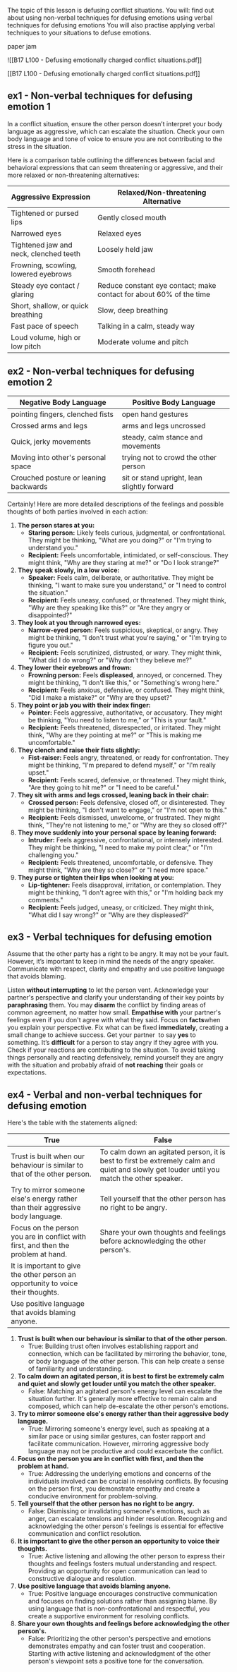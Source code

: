 The topic of this lesson is defusing conflict situations. You will:
find out about using non-verbal techniques for defusing emotions
using verbal techniques for defusing emotions
You will also practise applying verbal techniques to your situations to defuse emotions.

paper jam

![[B17 L100 - Defusing emotionally charged conflict situations.pdf]]

[[B17 L100 - Defusing emotionally charged conflict situations.pdf]]

## ex1 - Non-verbal techniques for defusing emotion 1

In a conflict situation, ensure the other person doesn’t interpret your body language as aggressive, which can escalate the situation. Check your own body language and tone of voice to ensure you are not contributing to the stress in the situation.

Here is a comparison table outlining the differences between facial and behavioral expressions that can seem threatening or aggressive, and their more relaxed or non-threatening alternatives:

| Aggressive Expression              | Relaxed/Non-threatening Alternative    |
|------------------------------------|----------------------------------------|
| Tightened or pursed lips           | Gently closed mouth                    |
| Narrowed eyes                      | Relaxed eyes                           |
| Tightened jaw and neck, clenched teeth | Loosely held jaw                     |
| Frowning, scowling, lowered eyebrows | Smooth forehead                      |
| Steady eye contact / glaring       | Reduce constant eye contact; make contact for about 60% of the time |
| Short, shallow, or quick breathing | Slow, deep breathing                   |
| Fast pace of speech                | Talking in a calm, steady way          |
| Loud volume, high or low pitch     | Moderate volume and pitch              |

## ex2 - Non-verbal techniques for defusing emotion 2

| Negative Body Language                | Positive Body Language                      |
| ------------------------------------- | ------------------------------------------- |
| pointing fingers, clenched fists      | open hand gestures                          |
| Crossed arms and legs                 | arms and legs uncrossed                     |
| Quick, jerky movements                | steady, calm stance and movements           |
| Moving into other's personal space    | trying not to crowd the other person        |
| Crouched posture or leaning backwards | sit or stand upright, lean slightly forward |

Certainly! Here are more detailed descriptions of the feelings and possible thoughts of both parties involved in each action:

1. **The person stares at you:**
   - **Staring person:** Likely feels curious, judgmental, or confrontational. They might be thinking, "What are you doing?" or "I'm trying to understand you."
   - **Recipient:** Feels uncomfortable, intimidated, or self-conscious. They might think, "Why are they staring at me?" or "Do I look strange?"
2. **They speak slowly, in a low voice:**
   - **Speaker:** Feels calm, deliberate, or authoritative. They might be thinking, "I want to make sure you understand," or "I need to control the situation."
   - **Recipient:** Feels uneasy, confused, or threatened. They might think, "Why are they speaking like this?" or "Are they angry or disappointed?"
3. **They look at you through narrowed eyes:**
   - **Narrow-eyed person:** Feels suspicious, skeptical, or angry. They might be thinking, "I don't trust what you're saying," or "I'm trying to figure you out."
   - **Recipient:** Feels scrutinized, distrusted, or wary. They might think, "What did I do wrong?" or "Why don't they believe me?"
4. **They lower their eyebrows and frown:**
   - **Frowning person:** Feels **displeased**, annoyed, or concerned. They might be thinking, "I don't like this," or "Something's wrong here."
   - **Recipient:** Feels anxious, defensive, or confused. They might think, "Did I make a mistake?" or "Why are they upset?"
5. **They point or jab you with their index finger:**
   - **Pointer:** Feels aggressive, authoritative, or accusatory. They might be thinking, "You need to listen to me," or "This is your fault."
   - **Recipient:** Feels threatened, disrespected, or irritated. They might think, "Why are they pointing at me?" or "This is making me uncomfortable."
6. **They clench and raise their fists slightly:**
   - **Fist-raiser:** Feels angry, threatened, or ready for confrontation. They might be thinking, "I'm prepared to defend myself," or "I'm really upset."
   - **Recipient:** Feels scared, defensive, or threatened. They might think, "Are they going to hit me?" or "I need to be careful."
7. **They sit with arms and legs crossed, leaning back in their chair:**
   - **Crossed person:** Feels defensive, closed off, or disinterested. They might be thinking, "I don't want to engage," or "I'm not open to this."
   - **Recipient:** Feels dismissed, unwelcome, or frustrated. They might think, "They're not listening to me," or "Why are they so closed off?"
8. **They move suddenly into your personal space by leaning forward:**
   - **Intruder:** Feels aggressive, confrontational, or intensely interested. They might be thinking, "I need to make my point clear," or "I'm challenging you."
   - **Recipient:** Feels threatened, uncomfortable, or defensive. They might think, "Why are they so close?" or "I need more space."
9. **They purse or tighten their lips when looking at you:**
   - **Lip-tightener:** Feels disapproval, irritation, or contemplation. They might be thinking, "I don't agree with this," or "I'm holding back my comments."
   - **Recipient:** Feels judged, uneasy, or criticized. They might think, "What did I say wrong?" or "Why are they displeased?"

## ex3 - Verbal techniques for defusing emotion

Assume that the other party has a right to be angry. It may not be your fault. However, it’s important to keep in mind the needs of the angry speaker. Communicate with respect, clarity and empathy and use positive language that avoids blaming.

Listen **without interrupting** to let the person vent.
Acknowledge your partner's perspective and clarify your understanding of their key points by **paraphrasing** them.
You may **disarm** the conflict by finding areas of common agreement, no matter how small.
**Empathise with** your partner's feelings even if you don't agree with what they said.
Focus on **facts**when you explain your perspective.
Fix what can be fixed **immediately**, creating a small change to achieve success.
Get your partner  to say **yes** to something. It’s **difficult** for a person to stay angry if they agree with you.
Check if your reactions are contributing to the situation. To avoid taking things personally and reacting defensively, remind yourself they are angry with the situation and probably afraid of **not reaching** their goals or expectations.


## ex4 - Verbal and non-verbal techniques for defusing emotion

Here's the table with the statements aligned:

| True                                                                              | False                                                                                                                                     |
| --------------------------------------------------------------------------------- | ----------------------------------------------------------------------------------------------------------------------------------------- |
| Trust is built when our behaviour is similar to that of the other person.         | To calm down an agitated person, it is best to first be extremely calm and quiet and slowly get louder until you match the other speaker. |
| Try to mirror someone else's energy rather than their aggressive body language.   | Tell yourself that the other person has no right to be angry.                                                                             |
| Focus on the person you are in conflict with first, and then the problem at hand. | Share your own thoughts and feelings before acknowledging the other person's.                                                             |
| It is important to give the other person an opportunity to voice their thoughts.  |                                                                                                                                           |
| Use positive language that avoids blaming anyone.                                 |                                                                                                                                           |

1. **Trust is built when our behaviour is similar to that of the other person.**
   - True: Building trust often involves establishing rapport and connection, which can be facilitated by mirroring the behavior, tone, or body language of the other person. This can help create a sense of familiarity and understanding.
2. **To calm down an agitated person, it is best to first be extremely calm and quiet and slowly get louder until you match the other speaker.**
   - False: Matching an agitated person's energy level can escalate the situation further. It's generally more effective to remain calm and composed, which can help de-escalate the other person's emotions.
3. **Try to mirror someone else's energy rather than their aggressive body language.**
   - True: Mirroring someone's energy level, such as speaking at a similar pace or using similar gestures, can foster rapport and facilitate communication. However, mirroring aggressive body language may not be productive and could exacerbate the conflict.
4. **Focus on the person you are in conflict with first, and then the problem at hand.**
   - True: Addressing the underlying emotions and concerns of the individuals involved can be crucial in resolving conflicts. By focusing on the person first, you demonstrate empathy and create a conducive environment for problem-solving.
5. **Tell yourself that the other person has no right to be angry.**
   - False: Dismissing or invalidating someone's emotions, such as anger, can escalate tensions and hinder resolution. Recognizing and acknowledging the other person's feelings is essential for effective communication and conflict resolution.
6. **It is important to give the other person an opportunity to voice their thoughts.**
   - True: Active listening and allowing the other person to express their thoughts and feelings fosters mutual understanding and respect. Providing an opportunity for open communication can lead to constructive dialogue and resolution.
7. **Use positive language that avoids blaming anyone.**
   - True: Positive language encourages constructive communication and focuses on finding solutions rather than assigning blame. By using language that is non-confrontational and respectful, you create a supportive environment for resolving conflicts.
8. **Share your own thoughts and feelings before acknowledging the other person's.**
   - False: Prioritizing the other person's perspective and emotions demonstrates empathy and can foster trust and cooperation. Starting with active listening and acknowledgment of the other person's viewpoint sets a positive tone for the conversation.